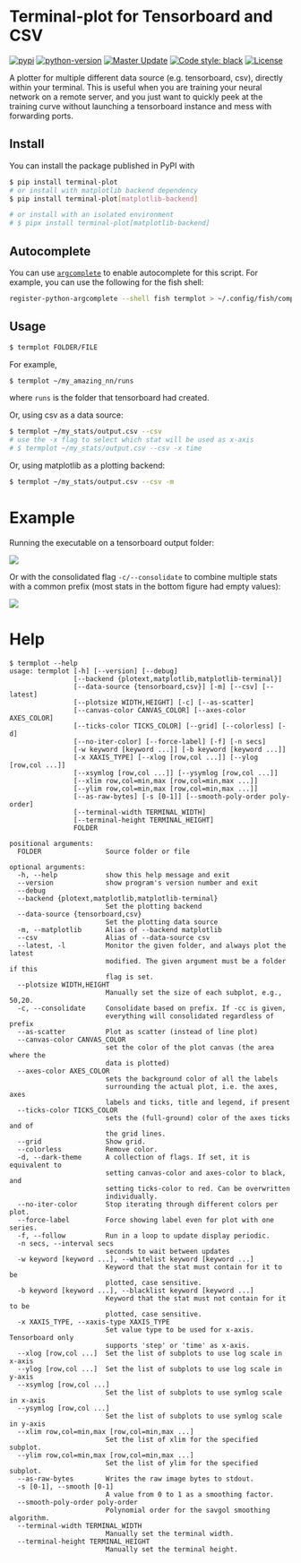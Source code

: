 # Terminal-plot for Tensorboard and CSV

[![pypi](https://img.shields.io/pypi/v/terminal-plot)](https://pypi.org/project/terminal-plot/)
[![python-version](https://img.shields.io/pypi/pyversions/terminal-plot)](https://pypi.org/project/terminal-plot/)
[![Master Update](https://img.shields.io/github/last-commit/soraxas/terminal-plot/master.svg)](https://github.com/soraxas/terminal-plot/commits/master)
[![Code style: black](https://img.shields.io/badge/code%20style-black-000000.svg)](https://github.com/psf/black)
[![License](https://img.shields.io/github/license/soraxas/terminal-plot.svg)](https://github.com/soraxas/terminal-plot/blob/master/LICENSE)

A plotter for multiple different data source (e.g. tensorboard, csv), directly within your terminal. This is useful when you are training your neural network on a remote server, and you just want to quickly peek at the training curve without launching a tensorboard instance and mess with forwarding ports.

## Install

You can install the package published in PyPI with
```sh
$ pip install terminal-plot
# or install with matplotlib backend dependency
$ pip install terminal-plot[matplotlib-backend]

# or install with an isolated environment
# $ pipx install terminal-plot[matplotlib-backend]
```

## Autocomplete

You can use [`argcomplete`](https://kislyuk.github.io/argcomplete) to enable autocomplete for this script. For example, you can use the following for the fish shell:
```sh
register-python-argcomplete --shell fish termplot > ~/.config/fish/completions/termplot.fish
```

## Usage

```sh
$ termplot FOLDER/FILE
```
For example,
```sh
$ termplot ~/my_amazing_nn/runs
```
where `runs` is the folder that tensorboard had created.

Or, using csv as a data source:
```sh
$ termplot ~/my_stats/output.csv --csv
# use the -x flag to select which stat will be used as x-axis
# $ termplot ~/my_stats/output.csv --csv -x time
```

Or, using matplotlib as a plotting backend:
```sh
$ termplot ~/my_stats/output.csv --csv -m
```

# Example

Running the executable on a tensorboard output folder:

![](https://raw.githubusercontent.com/soraxas/termplot/master/docs/images/example-output.png)

Or with the consolidated flag `-c/--consolidate` to combine multiple stats with a common prefix (most stats in the bottom figure had empty values):

![](https://raw.githubusercontent.com/soraxas/termplot/master/docs/images/example-output-consolidated.png)


# Help

```
$ termplot --help
usage: termplot [-h] [--version] [--debug]
                [--backend {plotext,matplotlib,matplotlib-terminal}]
                [--data-source {tensorboard,csv}] [-m] [--csv] [--latest]
                [--plotsize WIDTH,HEIGHT] [-c] [--as-scatter]
                [--canvas-color CANVAS_COLOR] [--axes-color AXES_COLOR]
                [--ticks-color TICKS_COLOR] [--grid] [--colorless] [-d]
                [--no-iter-color] [--force-label] [-f] [-n secs]
                [-w keyword [keyword ...]] [-b keyword [keyword ...]]
                [-x XAXIS_TYPE] [--xlog [row,col ...]] [--ylog [row,col ...]]
                [--xsymlog [row,col ...]] [--ysymlog [row,col ...]]
                [--xlim row,col=min,max [row,col=min,max ...]]
                [--ylim row,col=min,max [row,col=min,max ...]]
                [--as-raw-bytes] [-s [0-1]] [--smooth-poly-order poly-order]
                [--terminal-width TERMINAL_WIDTH]
                [--terminal-height TERMINAL_HEIGHT]
                FOLDER

positional arguments:
  FOLDER                Source folder or file

optional arguments:
  -h, --help            show this help message and exit
  --version             show program's version number and exit
  --debug
  --backend {plotext,matplotlib,matplotlib-terminal}
                        Set the plotting backend
  --data-source {tensorboard,csv}
                        Set the plotting data source
  -m, --matplotlib      Alias of --backend matplotlib
  --csv                 Alias of --data-source csv
  --latest, -l          Monitor the given folder, and always plot the latest
                        modified. The given argument must be a folder if this
                        flag is set.
  --plotsize WIDTH,HEIGHT
                        Manually set the size of each subplot, e.g., 50,20.
  -c, --consolidate     Consolidate based on prefix. If -cc is given,
                        everything will consolidated regardless of prefix
  --as-scatter          Plot as scatter (instead of line plot)
  --canvas-color CANVAS_COLOR
                        set the color of the plot canvas (the area where the
                        data is plotted)
  --axes-color AXES_COLOR
                        sets the background color of all the labels
                        surrounding the actual plot, i.e. the axes, axes
                        labels and ticks, title and legend, if present
  --ticks-color TICKS_COLOR
                        sets the (full-ground) color of the axes ticks and of
                        the grid lines.
  --grid                Show grid.
  --colorless           Remove color.
  -d, --dark-theme      A collection of flags. If set, it is equivalent to
                        setting canvas-color and axes-color to black, and
                        setting ticks-color to red. Can be overwritten
                        individually.
  --no-iter-color       Stop iterating through different colors per plot.
  --force-label         Force showing label even for plot with one series.
  -f, --follow          Run in a loop to update display periodic.
  -n secs, --interval secs
                        seconds to wait between updates
  -w keyword [keyword ...], --whitelist keyword [keyword ...]
                        Keyword that the stat must contain for it to be
                        plotted, case sensitive.
  -b keyword [keyword ...], --blacklist keyword [keyword ...]
                        Keyword that the stat must not contain for it to be
                        plotted, case sensitive.
  -x XAXIS_TYPE, --xaxis-type XAXIS_TYPE
                        Set value type to be used for x-axis. Tensorboard only
                        supports 'step' or 'time' as x-axis.
  --xlog [row,col ...]  Set the list of subplots to use log scale in x-axis
  --ylog [row,col ...]  Set the list of subplots to use log scale in y-axis
  --xsymlog [row,col ...]
                        Set the list of subplots to use symlog scale in x-axis
  --ysymlog [row,col ...]
                        Set the list of subplots to use symlog scale in y-axis
  --xlim row,col=min,max [row,col=min,max ...]
                        Set the list of xlim for the specified subplot.
  --ylim row,col=min,max [row,col=min,max ...]
                        Set the list of ylim for the specified subplot.
  --as-raw-bytes        Writes the raw image bytes to stdout.
  -s [0-1], --smooth [0-1]
                        A value from 0 to 1 as a smoothing factor.
  --smooth-poly-order poly-order
                        Polynomial order for the savgol smoothing algorithm.
  --terminal-width TERMINAL_WIDTH
                        Manually set the terminal width.
  --terminal-height TERMINAL_HEIGHT
                        Manually set the terminal height.

```

